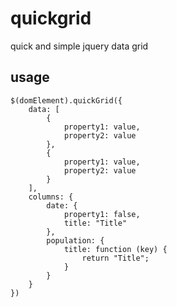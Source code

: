 # quickgrid
quick and simple jquery data grid

## usage

    $(domElement).quickGrid({
        data: [
            {
                property1: value,
                property2: value
            },
            {
                property1: value,
                property2: value
            }
        ],
        columns: {
            date: {
                property1: false,
                title: "Title"
            },
            population: {
                title: function (key) {
                    return "Title";
                }
            }
        }
    })
